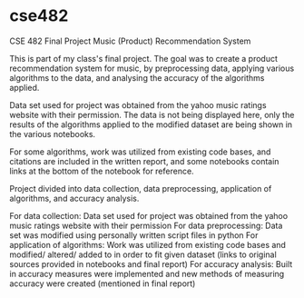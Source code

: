 # cse482
CSE 482 Final Project Music (Product) Recommendation System

This is part of my class's final project. The goal was to create a product recommendation system for music, by preprocessing data, applying various algorithms to the data, and analysing the accuracy of the algorithms applied.

Data set used for project was obtained from the yahoo music ratings website with their permission. The data is not being displayed here, only the results of the algorithms applied to the modified dataset are being shown in the various notebooks.

For some algorithms, work was utilized from existing code bases, and citations are included in the written report, and some notebooks contain links at the bottom of the notebook for reference.

Project divided into data collection, data preprocessing, application of algorithms, and accuracy analysis.

For data collection: Data set used for project was obtained from the yahoo music ratings website with their permission
For data preprocessing: Data set was modified using personally written script files in python
For application of algorithms: Work was utilized from existing code bases and modified/ altered/ added to in order to fit given dataset (links to original sources provided in notebooks and final report)
For accuracy analysis: Built in accuracy measures were implemented and new methods of measuring accuracy were created (mentioned in final report)

